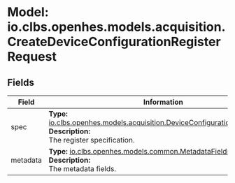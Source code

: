 # Model: io.clbs.openhes.models.acquisition.CreateDeviceConfigurationRegisterRequest

## Fields

| Field | Information |
| --- | --- |
| spec | <b>Type:</b> [io.clbs.openhes.models.acquisition.DeviceConfigurationRegisterSpec](model-io-clbs-openhes-models-acquisition-deviceconfigurationregisterspec.md)<br><b>Description:</b><br>The register specification. |
| metadata | <b>Type:</b> [io.clbs.openhes.models.common.MetadataFields](model-io-clbs-openhes-models-common-metadatafields.md)<br><b>Description:</b><br>The metadata fields. |

